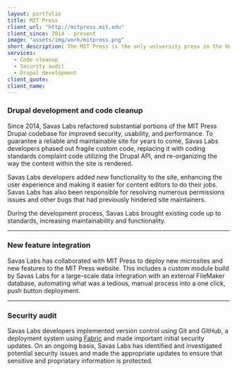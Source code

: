 ```yaml
---
layout: portfolio
title: MIT Press
client_url: "http://mitpress.mit.edu"
client_since: 2014 - present
image: "assets/img/work/mitpress.png"
short_description: The MIT Press is the only university press in the United States whose list is based in science and technology. MIT Press publishes about 200 new books a year and over 30 journals.
services:
  - Code cleanup
  - Security audit
  - Drupal development
client_quote:
client_name:
---
```


### Drupal development and code cleanup

Since 2014, Savas Labs refactored substantial portions of the MIT Press Drupal codebase for improved security, usability, and performance. To guarantee a reliable and maintainable site for years to come, Savas Labs developers phased out fragile custom code, replacing it with coding standards complaint code utilizing the Drupal API, and re-organizing the way the content within the site is rendered.

Savas Labs developers added new functionality to the site, enhancing the user experience and making it easier for content editors to do their jobs. Savas Labs has also been responsible for resolving numerous permissions issues and other bugs that had previously hindered site maintainers.

During the development process, Savas Labs brought existing code up to standards, increasing maintainability and functionality.

---

### New feature integration

Savas Labs has collaborated with MIT Press to deploy new microsites and new features to the MIT Press website. This includes a custom module build by Savas Labs for a large-scale data integration with an external FileMaker database, automating what was a tedious, manual process into a one click, push button deployment.

---

### Security audit

Savas Labs developers implemented version control using Git and GitHub, a deployment system using [Fabric](https://www.fabfile.org) and made important initial security updates. On an ongoing basis, Savas Labs has identified and investigated potential security issues and made the appropriate updates to ensure that sensitive and propriatary information is protected.

